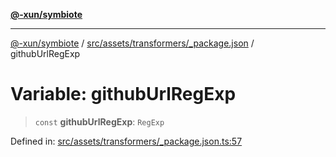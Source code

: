 [**@-xun/symbiote**](../../../../../README.md)

***

[@-xun/symbiote](../../../../../README.md) / [src/assets/transformers/\_package.json](../README.md) / githubUrlRegExp

# Variable: githubUrlRegExp

> `const` **githubUrlRegExp**: `RegExp`

Defined in: [src/assets/transformers/\_package.json.ts:57](https://github.com/Xunnamius/symbiote/blob/77d17fb695645e232d8cbbf34928a6f01fd29047/src/assets/transformers/_package.json.ts#L57)
